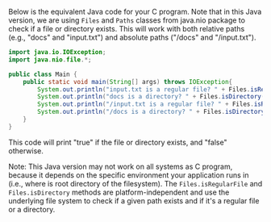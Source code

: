 Below is the equivalent Java code for your C program. Note that in this Java version, we are using `Files` and `Paths` classes from java.nio package to check if a file or directory exists. This will work with both relative paths (e.g., "docs" and "input.txt") and absolute paths ("/docs" and "/input.txt").
```java
import java.io.IOException;
import java.nio.file.*;

public class Main {
    public static void main(String[] args) throws IOException{
        System.out.println("input.txt is a regular file? " + Files.isRegularFile(Paths.get("input.txt")));
        System.out.println("docs is a directory? " + Files.isDirectory(Paths.get("docs")));
        System.out.println("/input.txt is a regular file? " + Files.isRegularFile(Paths.get("/input.txt")));
        System.out.println("/docs is a directory? " + Files.isDirectory(Paths<｜begin▁of▁sentence｜>("/docs")));
    }
}
```
This code will print "true" if the file or directory exists, and "false" otherwise. 

Note: This Java version may not work on all systems as C program, because it depends on the specific environment your application runs in (i.e., where is root directory of the filesystem). The `Files.isRegularFile` and `Files.isDirectory` methods are platform-independent and use the underlying file system to check if a given path exists and if it's a regular file or a directory.


